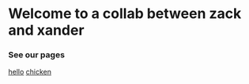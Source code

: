 <h1>Welcome to a collab between zack and xander</h1>
<h3>See our pages</h3>
<a href="hello.md">hello</a>
<a href="chicken.md">chicken</a>